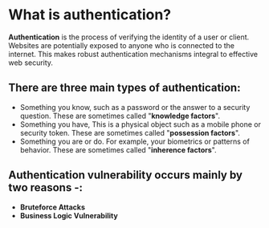 # **What is authentication?**

**Authentication** is the process of verifying the identity of a user or client. Websites are potentially exposed to anyone who is connected to the internet. This makes robust authentication mechanisms integral to effective web security.

## There are three main types of authentication:
 - Something you know, such as a password or the answer to a security question. These are sometimes called "**knowledge factors**".
 - Something you have, This is a physical object such as a mobile phone or security token. These are sometimes called "**possession factors**".
 - Something you are or do. For example, your biometrics or patterns of behavior. These are sometimes called "**inherence factors**".

## Authentication vulnerability occurs mainly by two reasons -:
 - **Bruteforce Attacks**
 - **Business Logic Vulnerability**
